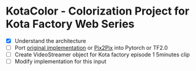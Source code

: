 # KotaColor - Colorization Project for Kota Factory Web Series

- [x] Understand the architecture
- [ ] Port [original implementation](https://github.com/richzhang/colorization) or [Pix2Pix](https://github.com/phillipi/pix2pix) into Pytorch or TF2.0 
- [ ] Create VideoStreamer object for Kota factory episode 1 5minutes clip
- [ ] Modify implementation for this input
